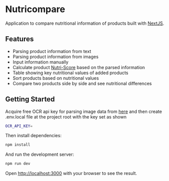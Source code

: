 # Nutricompare

Application to compare nutritional information of products built with [NextJS](https://nextjs.org/).

## Features

- Parsing product information from text
- Parsing product information from images
- Input information manually
- Calculate product [Nutri-Score](https://sante.gouv.fr/IMG/pdf/nutri-score_follow-up_report_3_years_26juillet2021.pdf) based on the parsed information
- Table showing key nutritional values of added products
- Sort products based on nutritional values
- Compare two products side by side and see nutritional differences


## Getting Started

Acquire free OCR api key for parsing image data from [here](https://ocr.space/ocrapi) and 
then create .env.local file at the project root with the key set as shown
```bash
OCR_API_KEY=
```


Then install dependencies:
```bash
npm install
```

And run the development server:

```bash
npm run dev
```

Open [http://localhost:3000](http://localhost:3000) with your browser to see the result.

